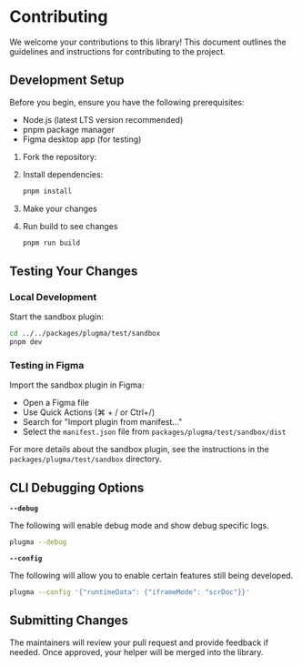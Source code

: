 # Contributing

We welcome your contributions to this library! This document outlines the guidelines and instructions for contributing to the project.

## Development Setup

Before you begin, ensure you have the following prerequisites:

- Node.js (latest LTS version recommended)
- pnpm package manager
- Figma desktop app (for testing)

1. Fork the repository:

2. Install dependencies:

    ```bash
    pnpm install
    ```

3. Make your changes

4. Run build to see changes

    ```bash
    pnpm run build
    ```

## Testing Your Changes

### Local Development

Start the sandbox plugin:

```bash
cd ../../packages/plugma/test/sandbox
pnpm dev
```

### Testing in Figma

Import the sandbox plugin in Figma:

- Open a Figma file
- Use Quick Actions (⌘ + / or Ctrl+/)
- Search for "Import plugin from manifest..."
- Select the `manifest.json` file from `packages/plugma/test/sandbox/dist`

For more details about the sandbox plugin, see the instructions in the `packages/plugma/test/sandbox` directory.

## CLI Debugging Options

**`--debug`**

The following will enable debug mode and show debug specific logs.

```bash
plugma --debug
```

**`--config`**

The following will allow you to enable certain features still being developed.

```bash
plugma --config '{"runtimeData": {"iframeMode": "scrDoc"}}'
```

## Submitting Changes

The maintainers will review your pull request and provide feedback if needed. Once approved, your helper will be merged into the library.
